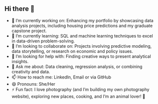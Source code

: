 ## Hi there 👋

- 🔭 I’m currently working on: Enhancing my portfolio by showcasing data analysis projects, 
including housing price predictions and my graduate capstone project.
- 🌱 I’m currently learning: SQL and machine learning techniques to excel in data-driven problem-solving.
- 👯 I’m looking to collaborate on: Projects involving predictive modeling, data storytelling, or research on economic and policy issues.
- 🤔 I’m looking for help with: Finding creative ways to present analytical insights.
- 💬 Ask me about: Data cleaning, regression analysis, or combining creativity and data.
- 📫 How to reach me: LinkedIn, Email or via GitHub
- 😄 Pronouns: She/Her
- ⚡ Fun fact: I love photography (and I’m building my own photography website), exploring new places, cooking, and I’m an animal lover! 🐾


